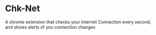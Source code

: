 Chk-Net
=======

A chrome extension that checks your Internet Connection every second, and shows alerts of you connection changes
